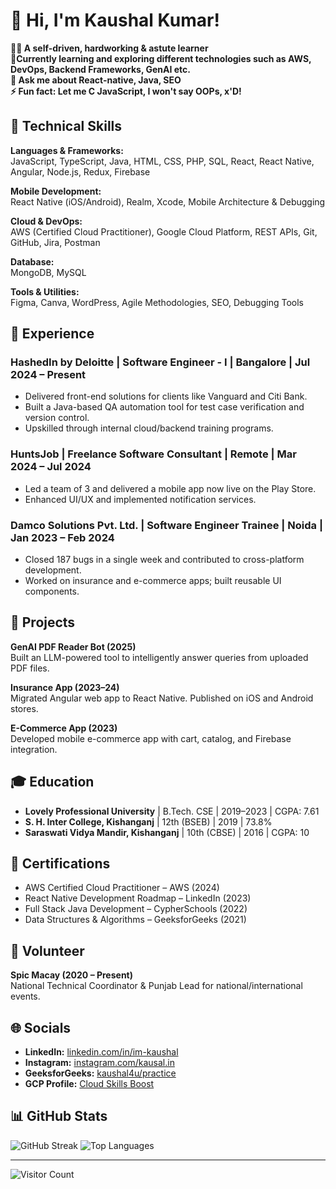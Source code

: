 # 👋 Hi, I'm Kaushal Kumar!

<b>🙋‍♂️ A self-driven, hardworking & astute learner<br> 🌱Currently learning and exploring different technologies such as AWS, DevOps, Backend Frameworks, GenAI etc.<br>💬 Ask me about React-native, Java, SEO<br>⚡ Fun fact: Let me C JavaScript, I won't say OOPs, x'D! </b>

## 🧠 Technical Skills

**Languages & Frameworks:**  
JavaScript, TypeScript, Java, HTML, CSS, PHP, SQL, React, React Native, Angular, Node.js, Redux, Firebase

**Mobile Development:**  
React Native (iOS/Android), Realm, Xcode, Mobile Architecture & Debugging

**Cloud & DevOps:**  
AWS (Certified Cloud Practitioner), Google Cloud Platform, REST APIs, Git, GitHub, Jira, Postman

**Database:**  
MongoDB, MySQL

**Tools & Utilities:**  
Figma, Canva, WordPress, Agile Methodologies, SEO, Debugging Tools

## 💼 Experience

### HashedIn by Deloitte | Software Engineer - I | Bangalore | Jul 2024 – Present
- Delivered front-end solutions for clients like Vanguard and Citi Bank.
- Built a Java-based QA automation tool for test case verification and version control.
- Upskilled through internal cloud/backend training programs.

### HuntsJob | Freelance Software Consultant | Remote | Mar 2024 – Jul 2024
- Led a team of 3 and delivered a mobile app now live on the Play Store.
- Enhanced UI/UX and implemented notification services.

### Damco Solutions Pvt. Ltd. | Software Engineer Trainee | Noida | Jan 2023 – Feb 2024
- Closed 187 bugs in a single week and contributed to cross-platform development.
- Worked on insurance and e-commerce apps; built reusable UI components.

## 🚀 Projects

**GenAI PDF Reader Bot (2025)**  
Built an LLM-powered tool to intelligently answer queries from uploaded PDF files.

**Insurance App (2023–24)**  
Migrated Angular web app to React Native. Published on iOS and Android stores.

**E-Commerce App (2023)**  
Developed mobile e-commerce app with cart, catalog, and Firebase integration.

## 🎓 Education

- **Lovely Professional University** | B.Tech. CSE | 2019–2023 | CGPA: 7.61
- **S. H. Inter College, Kishanganj** | 12th (BSEB) | 2019 | 73.8%
- **Saraswati Vidya Mandir, Kishanganj** | 10th (CBSE) | 2016 | CGPA: 10

## 🏅 Certifications

- AWS Certified Cloud Practitioner – AWS (2024)
- React Native Development Roadmap – LinkedIn (2023)
- Full Stack Java Development – CypherSchools (2022)
- Data Structures & Algorithms – GeeksforGeeks (2021)

## 🤝 Volunteer

**Spic Macay (2020 – Present)**  
National Technical Coordinator & Punjab Lead for national/international events.

## 🌐 Socials

- **LinkedIn:** [linkedin.com/in/im-kaushal](https://www.linkedin.com/in/im-kaushal/)
- **Instagram:** [instagram.com/kausal.in](https://www.instagram.com/kausal.in/)
- **GeeksforGeeks:** [kaushal4u/practice](https://auth.geeksforgeeks.org/user/kaushal4u/practice)
- **GCP Profile:** [Cloud Skills Boost](https://www.cloudskillsboost.google/profile/badges)

## 📊 GitHub Stats

![GitHub Streak](https://github-readme-streak-stats.herokuapp.com/?user=im-kaushal&theme=dark&hide_border=false)
![Top Languages](https://github-readme-stats.vercel.app/api/top-langs/?username=im-kaushal&theme=dark&hide_border=false&layout=compact)

---

![Visitor Count](https://visitcount.itsvg.in/api?id=im-kaushal&icon=0&color=0)
